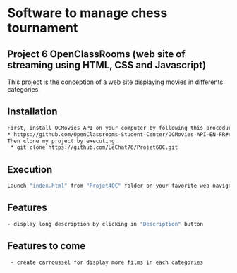 # Software to manage chess tournament
## Project 6 OpenClassRooms (web site of streaming using HTML, CSS and Javascript)
This project is the conception of a web site displaying movies in differents
 categories.
## Installation
```sh
First, install OCMovies API on your computer by following this procedure:
* https://github.com/OpenClassrooms-Student-Center/OCMovies-API-EN-FR#readme
Then clone my project by executing
 * git clone https://github.com/LeChat76/Projet6OC.git

```
## Execution
```sh
Launch "index.html" from "Projet4OC" folder on your favorite web navigator.
```
## Features
```sh
- display long description by clicking in "Description" button
```
## Features to come 
```sh
 - create carroussel for display more films in each categories
```